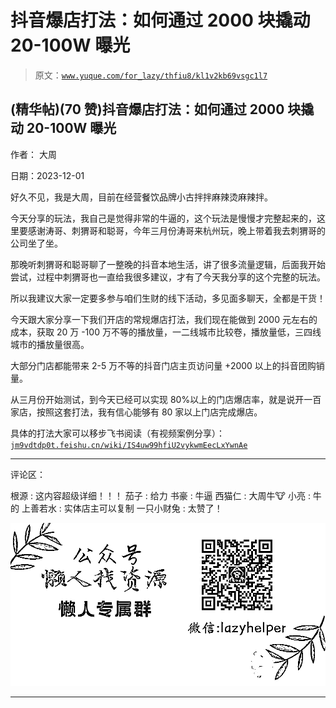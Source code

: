 # 抖音爆店打法：如何通过 2000 块撬动 20-100W 曝光

> 原文：[`www.yuque.com/for_lazy/thfiu8/kl1v2kb69vsgc1l7`](https://www.yuque.com/for_lazy/thfiu8/kl1v2kb69vsgc1l7)

## (精华帖)(70 赞)抖音爆店打法：如何通过 2000 块撬动 20-100W 曝光

作者： 大周

日期：2023-12-01

好久不见，我是大周，目前在经营餐饮品牌小古拌拌麻辣烫麻辣拌。

今天分享的玩法，我自己是觉得非常的牛逼的，这个玩法是慢慢才完整起来的，这里要感谢涛哥、刺猬哥和聪哥，今年三月份涛哥来杭州玩，晚上带着我去刺猬哥的公司坐了坐。

那晚听刺猬哥和聪哥聊了一整晚的抖音本地生活，讲了很多流量逻辑，后面我开始尝试，过程中刺猬哥也一直给我很多建议，才有了今天我分享的这个完整的玩法。

所以我建议大家一定要多参与咱们生财的线下活动，多见面多聊天，全都是干货！

今天跟大家分享一下我们开店的常规爆店打法，我们现在能做到 2000 元左右的成本，获取 20 万 -100 万不等的播放量，一二线城市比较卷，播放量低，三四线城市的播放量很高。

大部分门店都能带来 2-5 万不等的抖音门店主页访问量 +2000 以上的抖音团购销量。

从三月份开始测试，到今天已经可以实现 80%以上的门店爆店率，就是说开一百家店，按照这套打法，我有信心能够有 80 家以上门店完成爆店。

具体的打法大家可以移步飞书阅读（有视频案例分享）：[`jm9vdtdp0t.feishu.cn/wiki/IS4uw99hfiU2vykwmEecLxYwnAe`](https://jm9vdtdp0t.feishu.cn/wiki/IS4uw99hfiU2vykwmEecLxYwnAe)

* * *

评论区：

根源 : 这内容超级详细！！！
茄子 : 给力
书豪 : 牛逼
西猫仁 : 大周牛🐮
小亮 : 牛的
上善若水 : 实体店主可以复制
一只小财兔 : 太赞了！

![](img/1c37d505930596d12a88ab23e11aa07a.png)

* * *